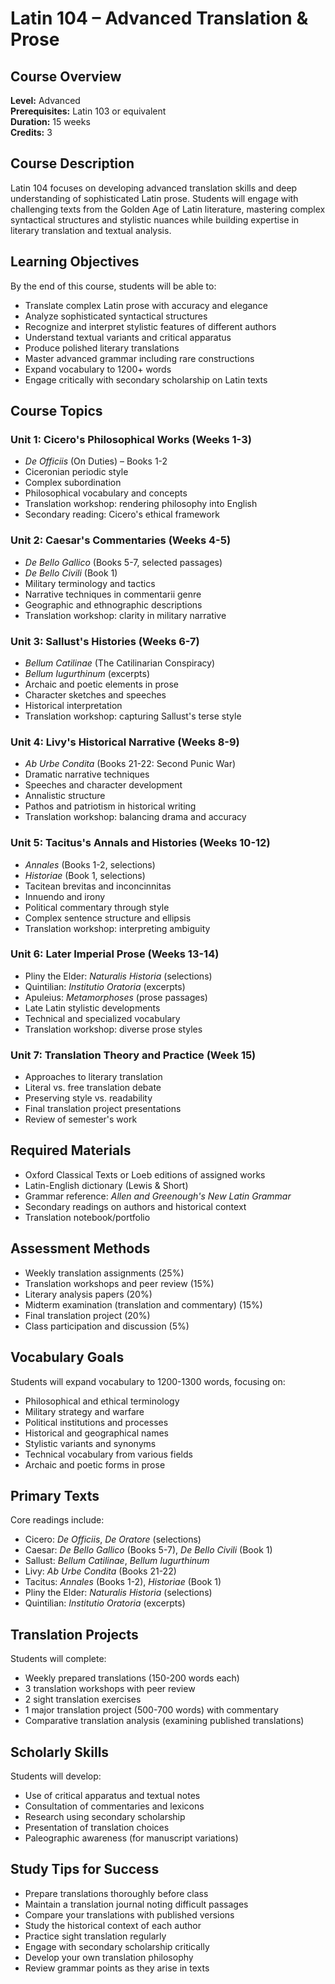 # Latin 104 – Advanced Translation & Prose

## Course Overview
**Level:** Advanced  
**Prerequisites:** Latin 103 or equivalent  
**Duration:** 15 weeks  
**Credits:** 3

## Course Description
Latin 104 focuses on developing advanced translation skills and deep understanding of sophisticated Latin prose. Students will engage with challenging texts from the Golden Age of Latin literature, mastering complex syntactical structures and stylistic nuances while building expertise in literary translation and textual analysis.

## Learning Objectives
By the end of this course, students will be able to:
- Translate complex Latin prose with accuracy and elegance
- Analyze sophisticated syntactical structures
- Recognize and interpret stylistic features of different authors
- Understand textual variants and critical apparatus
- Produce polished literary translations
- Master advanced grammar including rare constructions
- Expand vocabulary to 1200+ words
- Engage critically with secondary scholarship on Latin texts

## Course Topics

### Unit 1: Cicero's Philosophical Works (Weeks 1-3)
- *De Officiis* (On Duties) – Books 1-2
- Ciceronian periodic style
- Complex subordination
- Philosophical vocabulary and concepts
- Translation workshop: rendering philosophy into English
- Secondary reading: Cicero's ethical framework

### Unit 2: Caesar's Commentaries (Weeks 4-5)
- *De Bello Gallico* (Books 5-7, selected passages)
- *De Bello Civili* (Book 1)
- Military terminology and tactics
- Narrative techniques in commentarii genre
- Geographic and ethnographic descriptions
- Translation workshop: clarity in military narrative

### Unit 3: Sallust's Histories (Weeks 6-7)
- *Bellum Catilinae* (The Catilinarian Conspiracy)
- *Bellum Iugurthinum* (excerpts)
- Archaic and poetic elements in prose
- Character sketches and speeches
- Historical interpretation
- Translation workshop: capturing Sallust's terse style

### Unit 4: Livy's Historical Narrative (Weeks 8-9)
- *Ab Urbe Condita* (Books 21-22: Second Punic War)
- Dramatic narrative techniques
- Speeches and character development
- Annalistic structure
- Pathos and patriotism in historical writing
- Translation workshop: balancing drama and accuracy

### Unit 5: Tacitus's Annals and Histories (Weeks 10-12)
- *Annales* (Books 1-2, selections)
- *Historiae* (Book 1, selections)
- Tacitean brevitas and inconcinnitas
- Innuendo and irony
- Political commentary through style
- Complex sentence structure and ellipsis
- Translation workshop: interpreting ambiguity

### Unit 6: Later Imperial Prose (Weeks 13-14)
- Pliny the Elder: *Naturalis Historia* (selections)
- Quintilian: *Institutio Oratoria* (excerpts)
- Apuleius: *Metamorphoses* (prose passages)
- Late Latin stylistic developments
- Technical and specialized vocabulary
- Translation workshop: diverse prose styles

### Unit 7: Translation Theory and Practice (Week 15)
- Approaches to literary translation
- Literal vs. free translation debate
- Preserving style vs. readability
- Final translation project presentations
- Review of semester's work

## Required Materials
- Oxford Classical Texts or Loeb editions of assigned works
- Latin-English dictionary (Lewis & Short)
- Grammar reference: *Allen and Greenough's New Latin Grammar*
- Secondary readings on authors and historical context
- Translation notebook/portfolio

## Assessment Methods
- Weekly translation assignments (25%)
- Translation workshops and peer review (15%)
- Literary analysis papers (20%)
- Midterm examination (translation and commentary) (15%)
- Final translation project (20%)
- Class participation and discussion (5%)

## Vocabulary Goals
Students will expand vocabulary to 1200-1300 words, focusing on:
- Philosophical and ethical terminology
- Military strategy and warfare
- Political institutions and processes
- Historical and geographical names
- Stylistic variants and synonyms
- Technical vocabulary from various fields
- Archaic and poetic forms in prose

## Primary Texts
Core readings include:
- Cicero: *De Officiis*, *De Oratore* (selections)
- Caesar: *De Bello Gallico* (Books 5-7), *De Bello Civili* (Book 1)
- Sallust: *Bellum Catilinae*, *Bellum Iugurthinum*
- Livy: *Ab Urbe Condita* (Books 21-22)
- Tacitus: *Annales* (Books 1-2), *Historiae* (Book 1)
- Pliny the Elder: *Naturalis Historia* (selections)
- Quintilian: *Institutio Oratoria* (excerpts)

## Translation Projects
Students will complete:
- Weekly prepared translations (150-200 words each)
- 3 translation workshops with peer review
- 2 sight translation exercises
- 1 major translation project (500-700 words) with commentary
- Comparative translation analysis (examining published translations)

## Scholarly Skills
Students will develop:
- Use of critical apparatus and textual notes
- Consultation of commentaries and lexicons
- Research using secondary scholarship
- Presentation of translation choices
- Paleographic awareness (for manuscript variations)

## Study Tips for Success
- Prepare translations thoroughly before class
- Maintain a translation journal noting difficult passages
- Compare your translations with published versions
- Study the historical context of each author
- Practice sight translation regularly
- Engage with secondary scholarship critically
- Develop your own translation philosophy
- Review grammar points as they arise in texts
